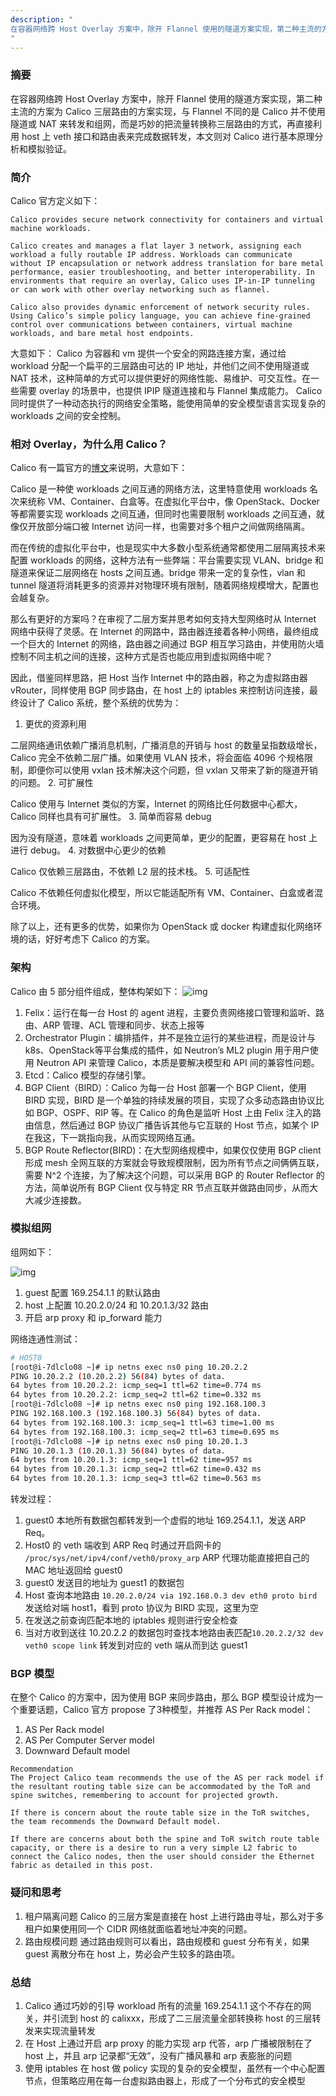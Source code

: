 ```yaml
---
description: "
在容器网络跨 Host Overlay 方案中，除开 Flannel 使用的隧道方案实现，第二种主流的方案为 Calico 三层路由的方案实现，与 Flannel 不同的是 Calico 并不使用隧道或 NAT 来转发和组网，而是巧妙的把流量转换称三层路由的方式，再直接利用 host 上 veth 接口和路由表来完成数据转发，本文则对 Calico 进行基本原理分析和模拟验证。
"
---
```

### 摘要
在容器网络跨 Host Overlay 方案中，除开 Flannel 使用的隧道方案实现，第二种主流的方案为 Calico 三层路由的方案实现，与 Flannel 不同的是 Calico 并不使用隧道或 NAT 来转发和组网，而是巧妙的把流量转换称三层路由的方式，再直接利用 host 上 veth 接口和路由表来完成数据转发，本文则对 Calico 进行基本原理分析和模拟验证。

### 简介

Calico 官方定义如下：

```text
Calico provides secure network connectivity for containers and virtual machine workloads.

Calico creates and manages a flat layer 3 network, assigning each workload a fully routable IP address. Workloads can communicate without IP encapsulation or network address translation for bare metal performance, easier troubleshooting, and better interoperability. In environments that require an overlay, Calico uses IP-in-IP tunneling or can work with other overlay networking such as flannel.

Calico also provides dynamic enforcement of network security rules. Using Calico’s simple policy language, you can achieve fine-grained control over communications between containers, virtual machine workloads, and bare metal host endpoints.
```
大意如下：
Calico 为容器和 vm 提供一个安全的网路连接方案，通过给 workload 分配一个扁平的三层路由可达的 IP 地址，并他们之间不使用隧道或 NAT 技术，这种简单的方式可以提供更好的网络性能、易维护、可交互性。在一些需要 overlay 的场景中，也提供 IPIP 隧道连接和与 Flannel 集成能力。
Calico 同时提供了一种动态执行的网络安全策略，能使用简单的安全模型语言实现复杂的 workloads 之间的安全控制。

### 相对 Overlay，为什么用 Calico？

Calico 有一篇官方的[博文](https://www.projectcalico.org/why-calico/)来说明，大意如下：

Calico 是一种使 workloads 之间互通的网络方法，这里特意使用 workloads 名次来统称 VM、Container、白盒等。在虚拟化平台中，像 OpenStack、Docker 等都需要实现 workloads 之间互通，但同时也需要限制 workloads 之间互通，就像仅开放部分端口被 Internet 访问一样，也需要对多个租户之间做网络隔离。

而在传统的虚拟化平台中，也是现实中大多数小型系统通常都使用二层隔离技术来配置 workloads 的网络，这种方法有一些弊端：平台需要实现 VLAN、bridge 和隧道来保证二层网络在 hosts 之间互通。bridge 带来一定的复杂性，vlan 和 tunnel 隧道将消耗更多的资源并对物理环境有限制，随着网络规模增大，配置也会越复杂。

那么有更好的方案吗？在审视了二层方案并思考如何支持大型网络时从 Internet 网络中获得了灵感。在 Internet 的网路中，路由器连接着各种小网络，最终组成一个巨大的 Internet 的网络，路由器之间通过 BGP 相互学习路由，并使用防火墙控制不同主机之间的连接，这种方式是否也能应用到虚拟网络中呢？

因此，借鉴同样思路，把 Host 当作 Internet 中的路由器，称之为虚拟路由器 vRouter，同样使用 BGP 同步路由，在 host 上的 iptables 来控制访问连接，最终设计了 Calico 系统，整个系统的优势为：

1. 更优的资源利用

  二层网络通讯依赖广播消息机制，广播消息的开销与 host 的数量呈指数级增长，Calico 完全不依赖二层广播。如果使用 VLAN 技术，将会面临 4096 个规格限制，即便你可以使用 vxlan 技术解决这个问题，但 vxlan 又带来了新的隧道开销的问题。
2. 可扩展性

  Calico 使用与 Internet 类似的方案，Internet 的网络比任何数据中心都大，Calico 同样也具有可扩展性。
3. 简单而容易 debug

  因为没有隧道，意味着 workloads 之间更简单，更少的配置，更容易在 host 上进行 debug。
4. 对数据中心更少的依赖

  Calico 仅依赖三层路由，不依赖 L2 层的技术栈。
5. 可适配性

  Calico 不依赖任何虚拟化模型，所以它能适配所有 VM、Container、白盒或者混合环境。

除了以上，还有更多的优势，如果你为 OpenStack 或 docker 构建虚拟化网络环境的话，好好考虑下 Calico 的方案。

### 架构

Calico 由 5 部分组件组成，整体构架如下：
![img](http://yangjunsss.github.io/images/Calico/calico_arch.png)

1. Felix：运行在每一台 Host 的 agent 进程，主要负责网络接口管理和监听、路由、ARP 管理、ACL 管理和同步、状态上报等
2. Orchestrator Plugin：编排插件，并不是独立运行的某些进程，而是设计与 k8s、OpenStack等平台集成的插件，如 Neutron’s ML2 plugin 用于用户使用 Neutron API 来管理 Calico，本质是要解决模型和 API 间的兼容性问题。
3. Etcd：Calico 模型的存储引擎。
4. BGP Client（BIRD）：Calico 为每一台 Host 部署一个 BGP Client，使用 BIRD 实现，BIRD 是一个单独的持续发展的项目，实现了众多动态路由协议比如 BGP、OSPF、RIP 等。在 Calico 的角色是监听 Host 上由 Felix 注入的路由信息，然后通过 BGP 协议广播告诉其他与它互联的 Host 节点，如某个 IP 在我这，下一跳指向我，从而实现网络互通。
5. BGP Route Reflector(BIRD)：在大型网络规模中，如果仅仅使用 BGP client 形成 mesh 全网互联的方案就会导致规模限制，因为所有节点之间俩俩互联，需要 N^2 个连接，为了解决这个问题，可以采用 BGP 的 Router Reflector 的方法，简单说所有 BGP Client 仅与特定 RR 节点互联并做路由同步，从而大大减少连接数。


### 模拟组网

组网如下：

![img](http://yangjunsss.github.io/images/calico/calico_network.png)

1. guest 配置 169.254.1.1 的默认路由
2. host 上配置 10.20.2.0/24 和 10.20.1.3/32 路由
3. 开启 arp proxy 和 ip_forward 能力

网络连通性测试：

```sh
# HOST0
[root@i-7dlclo08 ~]# ip netns exec ns0 ping 10.20.2.2
PING 10.20.2.2 (10.20.2.2) 56(84) bytes of data.
64 bytes from 10.20.2.2: icmp_seq=1 ttl=62 time=0.774 ms
64 bytes from 10.20.2.2: icmp_seq=2 ttl=62 time=0.332 ms
[root@i-7dlclo08 ~]# ip netns exec ns0 ping 192.168.100.3
PING 192.168.100.3 (192.168.100.3) 56(84) bytes of data.
64 bytes from 192.168.100.3: icmp_seq=1 ttl=63 time=1.00 ms
64 bytes from 192.168.100.3: icmp_seq=2 ttl=63 time=0.695 ms
[root@i-7dlclo08 ~]# ip netns exec ns0 ping 10.20.1.3
PING 10.20.1.3 (10.20.1.3) 56(84) bytes of data.
64 bytes from 10.20.1.3: icmp_seq=1 ttl=62 time=957 ms
64 bytes from 10.20.1.3: icmp_seq=2 ttl=62 time=0.432 ms
64 bytes from 10.20.1.3: icmp_seq=3 ttl=62 time=0.563 ms
```

转发过程：
1. guest0 本地所有数据包都转发到一个虚假的地址 169.254.1.1，发送 ARP Req。
2. Host0 的 veth 端收到 ARP Req 时通过开启网卡的 `/proc/sys/net/ipv4/conf/veth0/proxy_arp` ARP 代理功能直接把自己的 MAC 地址返回给 guest0
3. guest0 发送目的地址为 guest1 的数据包
4. Host 查询本地路由 `10.20.2.0/24 via 192.168.0.3 dev eth0 proto bird` 发送给对端 host1，看到 proto 协议为 BIRD 实现，这里为空
5. 在发送之前查询匹配本地的 iptables 规则进行安全检查
6. 当对方收到送往 10.20.2.2 的数据包时查找本地路由表匹配`10.20.2.2/32 dev veth0 scope link` 转发到对应的 veth 端从而到达 guest1

### BGP 模型
在整个 Calico 的方案中，因为使用 BGP 来同步路由，那么 BGP 模型设计成为一个重要话题，Calico 官方 propose 了3种模型，并推荐 AS Per Rack model：
1. AS Per Rack model
2. AS Per Computer Server model
3. Downward Default model

```text
Recommendation
The Project Calico team recommends the use of the AS per rack model if the resultant routing table size can be accommodated by the ToR and spine switches, remembering to account for projected growth.

If there is concern about the route table size in the ToR switches, the team recommends the Downward Default model.

If there are concerns about both the spine and ToR switch route table capacity, or there is a desire to run a very simple L2 fabric to connect the Calico nodes, then the user should consider the Ethernet fabric as detailed in this post.
```

### 疑问和思考
1. 租户隔离问题
    Calico 的三层方案是直接在 host 上进行路由寻址，那么对于多租户如果使用同一个 CIDR 网络就面临着地址冲突的问题。
2. 路由规模问题
    通过路由规则可以看出，路由规模和 guest 分布有关，如果 guest 离散分布在 host 上，势必会产生较多的路由项。


### 总结
1. Calico 通过巧妙的引导 workload 所有的流量 169.254.1.1 这个不存在的网关，并引流到 host 的 calixxx，形成了二三层流量全部转换称 host 的三层转发来实现流量转发
2. 在 Host 上通过开启 arp proxy 的能力实现 arp 代答，arp 广播被限制在了 host 上，并且 arp 记录都“无效”，没有广播风暴和 arp 表膨胀的问题
3. 使用 iptables 在 host 做 policy 实现的复杂的安全模型，虽然有一个中心配置节点，但策略应用在每一台虚拟路由器上，形成了一个分布式的安全模型
